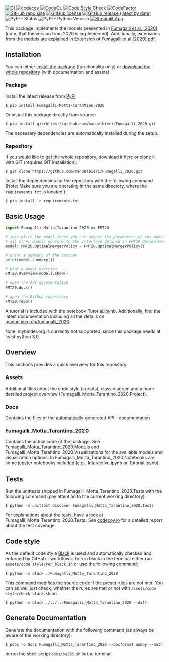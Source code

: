[![CI](https://github.com/manuelbieri/Fumagalli_2020/actions/workflows/CodeCov.yml/badge.svg)](https://github.com/manuelbieri/Fumagalli_2020/actions/workflows/CodeCov.yml)
[![codecov](https://codecov.io/gh/manuelbieri/Fumagalli_2020/branch/master/graph/badge.svg?token=RRZ3PJI9U1)](https://codecov.io/gh/manuelbieri/Fumagalli_2020)
[![CodeQL](https://github.com/manuelbieri/Fumagalli_2020/actions/workflows/codeql-analysis.yml/badge.svg)](https://github.com/manuelbieri/Fumagalli_2020/actions/workflows/codeql-analysis.yml)
[![Code Style Check](https://github.com/manuelbieri/Fumagalli_2020/actions/workflows/Black.yml/badge.svg)](https://github.com/manuelbieri/Fumagalli_2020/actions/workflows/Black.yml)
[![CodeFactor](https://www.codefactor.io/repository/github/manuelbieri/fumagalli_2020/badge)](https://www.codefactor.io/repository/github/manuelbieri/fumagalli_2020)
[![GitHub repo size](https://img.shields.io/github/repo-size/manuelbieri/Fumagalli_2020)](https://github.com/manuelbieri/Fumagalli_2020)
[![GitHub license](https://img.shields.io/github/license/manuelbieri/Fumagalli_2020)](https://github.com/manuelbieri/Fumagalli_2020/blob/master/LICENSE)
[![GitHub release (latest by date)](https://img.shields.io/github/v/release/manuelbieri/Fumagalli_2020)](https://github.com/manuelbieri/Fumagalli_2020/releases)
![PyPI - Status](https://img.shields.io/pypi/status/Fumagalli-Motta-Tarantino-2020)
![PyPI - Python Version](https://img.shields.io/pypi/pyversions/Fumagalli-Motta-Tarantino-2020)
[![Streamlit App](https://static.streamlit.io/badges/streamlit_badge_black_white.svg)](https://manuelbieri-fmt20web-fmt20-app-hryht2.streamlitapp.com/)

This package implements the models presented in [Fumagalli et al. (2020)](https://papers.ssrn.com/sol3/papers.cfm?abstract_id=3674889) (note, that the version from 2020 is implemented).
Additionally, extensions from the models are explained in [Extension of Fumagalli et al (2020).pdf](https://github.com/manuelbieri/Fumagalli_2020/blob/master/Extension%20of%20Fumagalli%20et%20al%20(2020).pdf).

## Installation

You can either [install the package](#Package) (functionality only) or [download the whole repository](#Repository) (with documentation and assets).

<h3 id="Package">Package</h3>

Install the latest release from [PyPi](https://pypi.org/project/Fumagalli-Motta-Tarantino-2020/):

```shell
$ pip install Fumagalli-Motta-Tarantino-2020
```
Or install this package directly from source:

```shell
$ pip install git+https://github.com/manuelbieri/Fumagalli_2020.git
```
The necessary dependencies are automatically installed during the setup.

<h3 id="Repository">Repository</h3>

If you would like to get the whole repository, download it [here](https://github.com/manuelbieri/Fumagalli_2020/archive/refs/heads/master.zip)
or clone it with GIT (requires GIT installation):
```shell
$ git clone https://github.com/manuelbieri/Fumagalli_2020.git
```

Install the dependencies for the repository with the following command (Note: Make sure you are operating in the same directory, where the 
`requirements.txt` is located.):

```shell
$ pip install -r requirements.txt
```

## Basic Usage

```python
import Fumagalli_Motta_Tarantino_2020 as FMT20

# initialize the model (here you can adjust the parameters of the model)
# all other models conform to the interface defined in FMT20.OptimalMergerPolicy
model: FMT20.OptimalMergerPolicy = FMT20.OptimalMergerPolicy()

# print a summary of the outcome
print(model.summary())

# plot a model overview
FMT20.Overview(model).show()

# open the API-documentation
FMT20.docs()

# open the GitHub-repository
FMT20.repo()
```

A tutorial is included with the notebook Tutorial.ipynb. Additionally, find the latest documentation including all the details on [manuelbieri.ch/fumagalli_2020](https://manuelbieri.ch/Fumagalli_2020/).

Note: mybinder.org is currently not supported, since this package needs at least python 3.9.

## Overview

This sections provides a quick overview for this repository.

### Assets

Additional files about the code style (scripts), class diagram and a more detailed project overview (Fumagalli_Motta_Tarantino_2020.Project).

### Docs

Contains the files of the [automatically](#docs) generated API - documentation

### Fumagalli_Motta_Tarantino_2020

Contains the actual code of the package. See Fumagalli_Motta_Tarantino_2020.Models and Fumagalli_Motta_Tarantino_2020.Visualizations for
the available models and visualization options. In Fumagalli_Motta_Tarantino_2020.Notebooks are some jupyter notebooks included 
(e.g., Interactive.ipynb or Tutorial.ipynb).

## Tests

Run the unittests shipped in Fumagalli_Motta_Tarantino_2020.Tests with the following command (pay attention to the current working directory):

```shell
$ python -m unittest discover Fumagalli_Motta_Tarantino_2020.Tests
```

For explanations about the tests, have a look at Fumagalli_Motta_Tarantino_2020.Tests. See [codecov.io](https://app.codecov.io/gh/manuelbieri/Fumagalli_2020) for a detailed report about the test coverage.

## Code style

As the default code style [Black](https://black.readthedocs.io/en/stable/the_black_code_style/current_style.html) is used and
automatically checked and enforced by GitHub - workflows. To run black in the terminal either run `assets/code style/run_black.sh` or use the following command:
```shell
$ python -m black ./Fumagalli_Motta_Tarantino_2020
```
This command modifies the source code if the preset rules are not met. You can as well just check, whether the rules are met or not with `assets/code style/check_black.sh` or:
```shell
$ python -m black ./../../Fumagalli_Motta_Tarantino_2020 --diff
```

<h2 id="docs">Generate Documentation</h2>
Generate the documentation with the following command (as always be aware of the working directory):

```shell
$ pdoc -o docs Fumagalli_Motta_Tarantino_2020 --docformat numpy --math
```

or run the shell-script `docs/build.sh` in the terminal.
